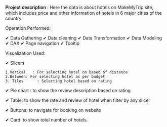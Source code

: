 𝐏𝐫𝐨𝐣𝐞𝐜𝐭 𝐝𝐞𝐬𝐜𝐫𝐢𝐩𝐭𝐢𝐨𝐧 :
Here the data is about hotels on  MakeMyTrip  site, which includes price and other information of hotels in 6 major cities of the country. 

Operation Performed:

✔	Data Gathering
✔	Data cleaning
✔	Data Transformation
✔	Data Modeling
✔	DAX
✔	Page navigation
✔	Tooltip 

Visualization Used:

✔	Slicers

	1.Verical   : For selecting hotel on based of distance
	2.Between: For selecting hotel as per budget
	3. Tiles      : Selecting hotel based on rating 
 
✔	Pie chart    : to show the review description based on rating 

✔	Table: to show the rate and review of hotel when filter by any slicer

✔	Buttons: to navigate for booking on website 

✔	Card: to show total number of hotels.


